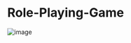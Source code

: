 # Role-Playing-Game
![image](https://github.com/sachikamat7/Role-Playing-Game/assets/142913719/b983f7ae-20f0-4efd-9b9d-e2d2db00acf2)

